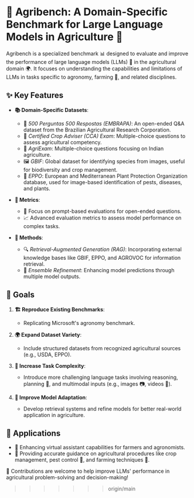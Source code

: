 # 🌾 Agribench: A Domain-Specific Benchmark for Large Language Models in Agriculture 🌱

Agribench is a specialized benchmark 📊 designed to evaluate and improve the performance of large language models (LLMs) 🧠 in the agricultural domain 🌍. It focuses on understanding the capabilities and limitations of LLMs in tasks specific to agronomy, farming 🚜, and related disciplines.

## ✨ Key Features

- **📚 Domain-Specific Datasets**:
  - 🌾 *500 Perguntas 500 Respostas (EMBRAPA)*: An open-ended Q&A dataset from the Brazilian Agricultural Research Corporation.
  - 🌱 *Certified Crop Adviser (CCA) Exam*: Multiple-choice questions to assess agricultural competency.
  - 🍃 *AgriExam*: Multiple-choice questions focusing on Indian agriculture.
  - 🖼️ *GBIF*: Global dataset for identifying species from images, useful for biodiversity and crop management.
  - 🐞 *EPPO*: European and Mediterranean Plant Protection Organization database, used for image-based identification of pests, diseases, and plants.


- **📏 Metrics**:
  - 📝 Focus on prompt-based evaluations for open-ended questions.
  - 📈 Advanced evaluation metrics to assess model performance on complex tasks.

- **🔧 Methods**:
  - 🔍 *Retrieval-Augmented Generation (RAG)*: Incorporating external knowledge bases like GBIF, EPPO, and AGROVOC for information retrieval.
  - 🔄 *Ensemble Refinement*: Enhancing model predictions through multiple model outputs.

## 🎯 Goals

1. **🏗️ Reproduce Existing Benchmarks**: 
   - Replicating Microsoft's agronomy benchmark.

2. **🌍 Expand Dataset Variety**:
   - Include structured datasets from recognized agricultural sources (e.g., USDA, EPPO).

3. **🧠 Increase Task Complexity**:
   - Introduce more challenging language tasks involving reasoning, planning 📝, and multimodal inputs (e.g., images 📷, videos 🎥).

4. **🚀 Improve Model Adaptation**:
   - Develop retrieval systems and refine models for better real-world application in agriculture.

## 🚜 Applications
- 🌱 Enhancing virtual assistant capabilities for farmers and agronomists.
- 🌾 Providing accurate guidance on agricultural procedures like crop management, pest control 🐛, and farming techniques 🌿.

🎉 Contributions are welcome to help improve LLMs' performance in agricultural problem-solving and decision-making!
>>>>>>> origin/main
